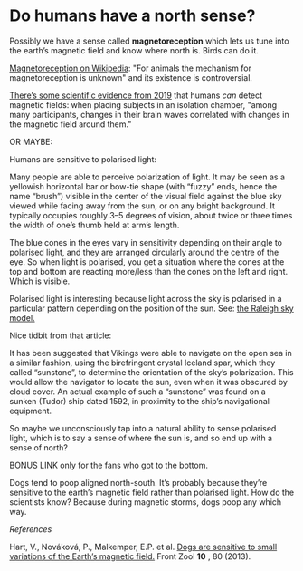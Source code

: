 # Do humans have a north sense?

Possibly we have a sense called **magnetoreception** which lets us tune into
the earth’s magnetic field and know where north is. Birds can do it.

[Magnetoreception on
Wikipedia](https://en.wikipedia.org/wiki/Magnetoreception): "For animals the
mechanism for magnetoreception is unknown" and its existence is controversial.

[There’s some scientific evidence from
2019](https://www.caltech.edu/about/news/evidence-human-geomagnetic-sense)
that humans _can_ detect magnetic fields: when placing subjects in an
isolation chamber, "among many participants, changes in their brain waves
correlated with changes in the magnetic field around them."

OR MAYBE:

Humans are sensitive to polarised light:

Many people are able to perceive polarization of light. It may be seen as a
yellowish horizontal bar or bow-tie shape (with “fuzzy” ends, hence the name
“brush”) visible in the center of the visual field against the blue sky viewed
while facing away from the sun, or on any bright background. It typically
occupies roughly 3–5 degrees of vision, about twice or three times the width
of one’s thumb held at arm’s length.

The blue cones in the eyes vary in sensitivity depending on their angle to
polarised light, and they are arranged circularly around the centre of the
eye. So when light is polarised, you get a situation where the cones at the
top and bottom are reacting more/less than the cones on the left and right.
Which is visible.

Polarised light is interesting because light across the sky is polarised in a
particular pattern depending on the position of the sun. See: [the Raleigh sky
model.](https://en.wikipedia.org/wiki/Rayleigh_sky_model)

Nice tidbit from that article:

It has been suggested that Vikings were able to navigate on the open sea in a
similar fashion, using the birefringent crystal Iceland spar, which they
called “sunstone”, to determine the orientation of the sky’s polarization.
This would allow the navigator to locate the sun, even when it was obscured by
cloud cover. An actual example of such a “sunstone” was found on a sunken
(Tudor) ship dated 1592, in proximity to the ship’s navigational equipment.

So maybe we unconsciously tap into a natural ability to sense polarised light,
which is to say a sense of where the sun is, and so end up with a sense of
north?

BONUS LINK only for the fans who got to the bottom.

Dogs tend to poop aligned north-south. It’s probably because they’re sensitive
to the earth’s magnetic field rather than polarised light. How do the
scientists know? Because during magnetic storms, dogs poop any which way.

_References_

Hart, V., Nováková, P., Malkemper, E.P. et al. [Dogs are sensitive to small
variations of the Earth’s magnetic
field.](https://doi.org/10.1186/1742-9994-10-80) Front Zool **10** , 80
(2013).
